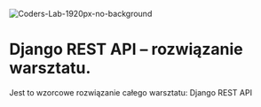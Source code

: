 ![Coders-Lab-1920px-no-background](https://user-images.githubusercontent.com/30623667/104709394-2cabee80-571f-11eb-9518-ea6a794e558e.png)


# Django REST API &ndash; rozwiązanie warsztatu.

Jest to wzorcowe rozwiązanie całego warsztatu: Django REST API